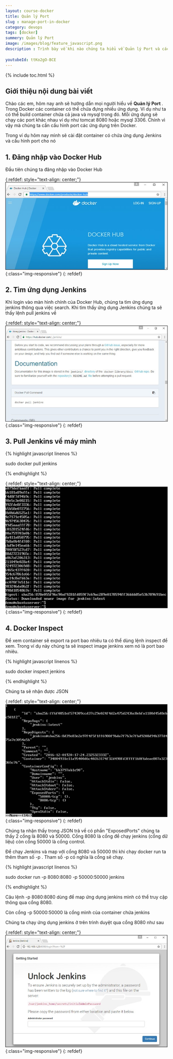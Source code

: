 ```yaml
---
layout: course-docker
title: Quản lý Port
slug : manage-port-in-docker
category: devops
tags: [docker]
summery: Quản lý Port
image: /images/blog/feature_javascript.png
description : Trình bày về khi nào chúng ta hiểu về Quản lý Port và cách cài đặt Quản lý Port.

youtubeId: ttKo2gO-BCE
---
```


{% include toc.html %}

## **Giới thiệu nội dung bài viết**

Chào các em, hôm nay anh sẽ hướng dẫn mọi người hiểu về <b> Quản lý Port </b>. 
Trong Docker các container có thể chứa đựng nhiều ứng dụng. Ví dụ như ta có thể build container chứa cả java và mysql trong đó. Mỗi ứng dụng sẽ chạy các port khác nhau ví dụ như tomcat 8080 hoặc mysql 3306. Chính vì vậy mà chúng ta cần cấu hình port các ứng dụng trên Docker.

Trong ví dụ hôm nay mình sẽ cài đặt container có chứa ứng dụng Jenkins và cấu hình port cho nó

## **1. Đăng nhập vào Docker Hub**

Đầu tiên chúng ta đăng nhập vào Docker Hub

{:refdef: style="text-align: center;"}
![reactjs ](/images/post/docker/simple_sing_up.jpeg){:class="img-responsive"}
{: refdef}

## **2. Tìm ứng dụng Jenkins**

Khi login vào màn hình chính của Docker Hub, chúng ta tìm ứng dụng jenkins thông qua việc search. Khi tìm thấy ứng dụng Jenkins chúng ta sẽ thấy lệnh pull jenkins về

{:refdef: style="text-align: center;"}
![reactjs ](/images/post/docker/local_ubuntu_server.jpeg){:class="img-responsive"}
{: refdef}

## **3. Pull Jenkins về máy mình**

{% highlight javascript  linenos %}

sudo docker pull jenkins 

{% endhighlight %}

{:refdef: style="text-align: center;"}
![reactjs ](/images/post/docker/inspect_image.jpeg){:class="img-responsive"}
{: refdef}

## **4. Docker Inspect**

Để xem container sẽ export ra port bao nhiêu ta có thể dùng lệnh inspect để xem. Trong ví dụ này chúng ta sẽ inspect image jenkins xem nó là port bao nhiêu.

{% highlight javascript  linenos %}

sudo docker inspect jenkins 

{% endhighlight %}

Chúng ta sẽ nhận được JSON 

{:refdef: style="text-align: center;"}
![reactjs ](/images/post/docker/docker_inspect_output.jpeg){:class="img-responsive"}
{: refdef}

Chúng ta nhận thấy trong JSON trả về có phần "ExposedPorts" chúng ta thấy 2 cổng là 8080 và 50000. Cổng 8080 là cổng để chạy jenkins (cổng dữ liệu) còn cổng 50000 là cổng control.

Để chạy Jenkins và map với cổng 8080 và 50000 thì khi chạy docker run ta thêm tham số -p . Tham số -p có nghĩa là cổng sẽ chạy.

{% highlight javascript  linenos %}

sudo docker run -p 8080:8080 -p 50000:50000 jenkins 

{% endhighlight %}

Câu lệnh -p 8080:8080 dùng để map ứng dụng jenkins mình có thể truy cập thông qua cổng 8080.

Còn cổng -p 50000:50000 là cổng mình của container chứa jenkins

Chúng ta chạy ứng dụng jenkins ở trên trình duyệt qua cổng 8080 như sau

{:refdef: style="text-align: center;"}
![reactjs ](/images/post/docker/unlock_jenkins.jpeg){:class="img-responsive"}
{: refdef}









